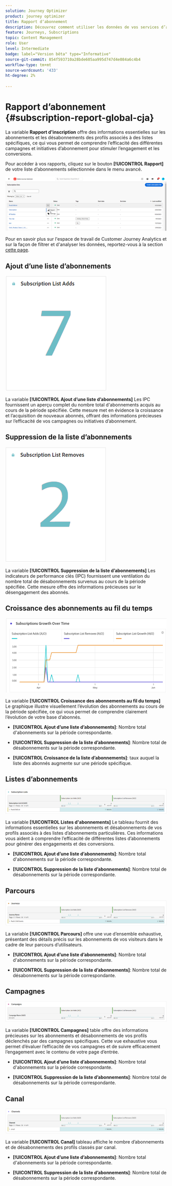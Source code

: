 ```yaml
---
solution: Journey Optimizer
product: journey optimizer
title: Rapport dʼabonnement
description: Découvrez comment utiliser les données de vos services d’abonnement avec le rapport Abonnement
feature: Journeys, Subscriptions
topic: Content Management
role: User
level: Intermediate
badge: label="Version bêta" type="Informative"
source-git-commit: 854f593710a28bde605aa995d747d4e084a6c4b4
workflow-type: tm+mt
source-wordcount: '433'
ht-degree: 2%

---
```


# Rapport dʼabonnement {#subscription-report-global-cja}

La variable **Rapport d&#39;inscription** offre des informations essentielles sur les abonnements et les désabonnements des profils associés à des listes spécifiques, ce qui vous permet de comprendre l’efficacité des différentes campagnes et initiatives d’abonnement pour stimuler l’engagement et les conversions.

Pour accéder à vos rapports, cliquez sur le bouton **[!UICONTROL Rapport]** de votre liste d’abonnements sélectionnée dans le menu avancé.

![](assets/cja-sub-access.png)

Pour en savoir plus sur l&#39;espace de travail de Customer Journey Analytics et sur la façon de filtrer et d&#39;analyser les données, reportez-vous à la section [cette page](https://experienceleague.adobe.com/en/docs/analytics-platform/using/cja-workspace/home).

## Ajout d’une liste d’abonnements

![](assets/cja-sub-add.png)

La variable **[!UICONTROL Ajout d’une liste d’abonnements]** Les IPC fournissent un aperçu complet du nombre total d&#39;abonnements acquis au cours de la période spécifiée. Cette mesure met en évidence la croissance et l’acquisition de nouveaux abonnés, offrant des informations précieuses sur l’efficacité de vos campagnes ou initiatives d’abonnement.

## Suppression de la liste d’abonnements

![](assets/cja-sub-add-remove.png)

La variable **[!UICONTROL Suppression de la liste d’abonnements]** Les indicateurs de performance clés (IPC) fournissent une ventilation du nombre total de désabonnements survenus au cours de la période spécifiée. Cette mesure offre des informations précieuses sur le désengagement des abonnés.

## Croissance des abonnements au fil du temps

![](assets/cja-sub-growth.png)

La variable **[!UICONTROL Croissance des abonnements au fil du temps]** Le graphique illustre visuellement l’évolution des abonnements au cours de la période spécifiée, ce qui vous permet de comprendre clairement l’évolution de votre base d’abonnés.

* **[!UICONTROL Ajout d’une liste d’abonnements]**: Nombre total d&#39;abonnements sur la période correspondante.

* **[!UICONTROL Suppression de la liste d’abonnements]**: Nombre total de désabonnements sur la période correspondante.

* **[!UICONTROL Croissance de la liste d’abonnements]**: taux auquel la liste des abonnés augmente sur une période spécifique.

## Listes dʼabonnements

![](assets/cja-sub-lists.png)

La variable **[!UICONTROL Listes d&#39;abonnements]** Le tableau fournit des informations essentielles sur les abonnements et désabonnements de vos profils associés à des listes d’abonnements particulières. Ces informations vous aident à comprendre l’efficacité de différentes listes d’abonnements pour générer des engagements et des conversions.

* **[!UICONTROL Ajout d’une liste d’abonnements]**: Nombre total d&#39;abonnements sur la période correspondante.

* **[!UICONTROL Suppression de la liste d’abonnements]**: Nombre total de désabonnements sur la période correspondante.

## Parcours

![](assets/cja-sub-journeys.png)

La variable **[!UICONTROL Parcours]** offre une vue d’ensemble exhaustive, présentant des détails précis sur les abonnements de vos visiteurs dans le cadre de leur parcours d’utilisateurs.

* **[!UICONTROL Ajout d’une liste d’abonnements]**: Nombre total d&#39;abonnements sur la période correspondante.

* **[!UICONTROL Suppression de la liste d’abonnements]**: Nombre total de désabonnements sur la période correspondante.

## Campagnes

![](assets/cja-sub-campaigns.png)

La variable **[!UICONTROL Campagnes]** table offre des informations précieuses sur les abonnements et désabonnements de vos profils déclenchés par des campagnes spécifiques. Cette vue exhaustive vous permet d’évaluer l’efficacité de vos campagnes et de suivre efficacement l’engagement avec le contenu de votre page d’entrée.

* **[!UICONTROL Ajout d’une liste d’abonnements]**: Nombre total d&#39;abonnements sur la période correspondante.

* **[!UICONTROL Suppression de la liste d’abonnements]**: Nombre total de désabonnements sur la période correspondante.

## Canal

![](assets/cja-sub-channels.png)

La variable **[!UICONTROL Canal]** tableau affiche le nombre d’abonnements et de désabonnements des profils classés par canal.

* **[!UICONTROL Ajout d’une liste d’abonnements]**: Nombre total d&#39;abonnements sur la période correspondante.

* **[!UICONTROL Suppression de la liste d’abonnements]**: Nombre total de désabonnements sur la période correspondante.

